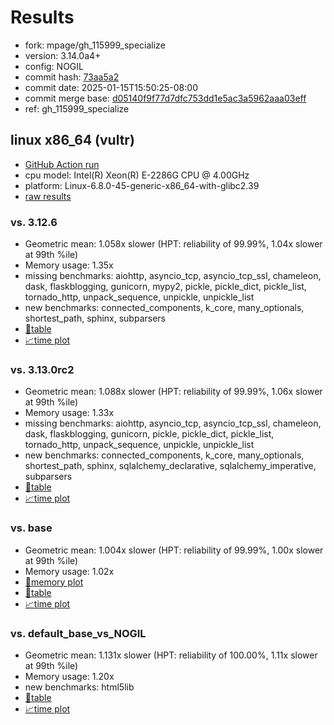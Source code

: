# Results

- fork: mpage/gh_115999_specialize
- version: 3.14.0a4+
- config: NOGIL
- commit hash: [73aa5a2](https://github.com/mpage/cpython/commit/73aa5a2)
- commit date: 2025-01-15T15:50:25-08:00
- commit merge base: [d05140f9f77d7dfc753dd1e5ac3a5962aaa03eff](https://github.com/python/cpython/commit/d05140f9f77d7dfc753dd1e5ac3a5962aaa03eff)
- ref: gh_115999_specialize

## linux x86_64 (vultr)

- [GitHub Action run](https://github.com/facebookexperimental/free-threading-benchmarking/actions/runs/12801566139)
- cpu model: Intel(R) Xeon(R) E-2286G CPU @ 4.00GHz
- platform: Linux-6.8.0-45-generic-x86_64-with-glibc2.39
- [raw results](bm-20250115-vultr-x86_64-mpage-gh_115999_specialize-3.14.0a4%2B-73aa5a2.json)

### vs. 3.12.6

- Geometric mean: 1.058x slower (HPT: reliability of 99.99%, 1.04x slower at 99th %ile)
- Memory usage: 1.35x
- missing benchmarks: aiohttp, asyncio_tcp, asyncio_tcp_ssl, chameleon, dask, flaskblogging, gunicorn, mypy2, pickle, pickle_dict, pickle_list, tornado_http, unpack_sequence, unpickle, unpickle_list
- new benchmarks: connected_components, k_core, many_optionals, shortest_path, sphinx, subparsers
- [📄table](bm-20250115-vultr-x86_64-mpage-gh_115999_specialize-3.14.0a4%2B-73aa5a2-vs-3.12.6.md)
- [📈time plot](bm-20250115-vultr-x86_64-mpage-gh_115999_specialize-3.14.0a4%2B-73aa5a2-vs-3.12.6.svg)

### vs. 3.13.0rc2

- Geometric mean: 1.088x slower (HPT: reliability of 99.99%, 1.06x slower at 99th %ile)
- Memory usage: 1.33x
- missing benchmarks: aiohttp, asyncio_tcp, asyncio_tcp_ssl, chameleon, dask, flaskblogging, gunicorn, pickle, pickle_dict, pickle_list, tornado_http, unpack_sequence, unpickle, unpickle_list
- new benchmarks: connected_components, k_core, many_optionals, shortest_path, sphinx, sqlalchemy_declarative, sqlalchemy_imperative, subparsers
- [📄table](bm-20250115-vultr-x86_64-mpage-gh_115999_specialize-3.14.0a4%2B-73aa5a2-vs-3.13.0rc2.md)
- [📈time plot](bm-20250115-vultr-x86_64-mpage-gh_115999_specialize-3.14.0a4%2B-73aa5a2-vs-3.13.0rc2.svg)

### vs. base

- Geometric mean: 1.004x slower (HPT: reliability of 99.99%, 1.00x slower at 99th %ile)
- Memory usage: 1.02x
- [🧠memory plot](bm-20250115-vultr-x86_64-mpage-gh_115999_specialize-3.14.0a4%2B-73aa5a2-vs-base-mem.svg)
- [📄table](bm-20250115-vultr-x86_64-mpage-gh_115999_specialize-3.14.0a4%2B-73aa5a2-vs-base.md)
- [📈time plot](bm-20250115-vultr-x86_64-mpage-gh_115999_specialize-3.14.0a4%2B-73aa5a2-vs-base.svg)

### vs. default_base_vs_NOGIL

- Geometric mean: 1.131x slower (HPT: reliability of 100.00%, 1.11x slower at 99th %ile)
- Memory usage: 1.20x
- new benchmarks: html5lib
- [📄table](bm-20250115-vultr-x86_64-mpage-gh_115999_specialize-3.14.0a4%2B-73aa5a2-vs-default_base_vs_NOGIL.md)
- [📈time plot](bm-20250115-vultr-x86_64-mpage-gh_115999_specialize-3.14.0a4%2B-73aa5a2-vs-default_base_vs_NOGIL.svg)

